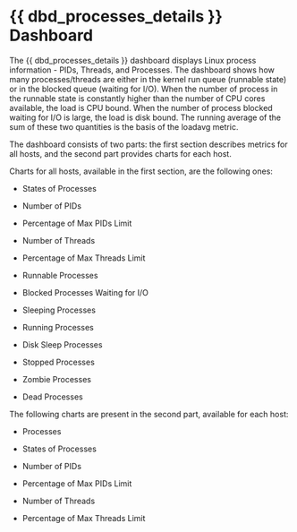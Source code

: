 # {{ dbd_processes_details }} Dashboard

The {{ dbd_processes_details }} dashboard displays Linux process information - PIDs,
Threads, and Processes.  The dashboard shows how many processes/threads are
either in the kernel run queue (runnable state) or in the blocked queue (waiting
for I/O). When the number of process in the runnable state is constantly higher
than the number of CPU cores available, the load is CPU bound. When the number
of process blocked waiting for I/O is large, the load is disk bound. The running
average of the sum of these two quantities is the basis of the loadavg metric.

The dashboard consists of two parts: the first section describes metrics for all
hosts, and the second part provides charts for each host.

Charts for all hosts, available in the first section, are the following ones:


* States of Processes


* Number of PIDs


* Percentage of Max PIDs Limit


* Number of Threads


* Percentage of Max Threads Limit


* Runnable Processes


* Blocked Processes Waiting for I/O


* Sleeping Processes


* Running Processes


* Disk Sleep Processes


* Stopped Processes


* Zombie Processes


* Dead Processes

The following charts are present in the second part, available for each host:


* Processes


* States of Processes


* Number of PIDs


* Percentage of Max PIDs Limit


* Number of Threads


* Percentage of Max Threads Limit
